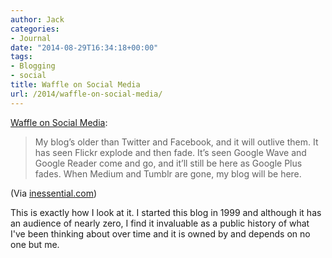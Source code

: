 ```yaml
---
author: Jack
categories:
- Journal
date: "2014-08-29T16:34:18+00:00"
tags:
- Blogging
- social
title: Waffle on Social Media
url: /2014/waffle-on-social-media/
---
```


[Waffle on Social Media][1]:

> My blog’s older than Twitter and Facebook, and it will outlive them. It has seen Flickr explode and then fade. It’s seen Google Wave and Google Reader come and go, and it’ll still be here as Google Plus fades. When Medium and Tumblr are gone, my blog will be here.

(Via [inessential.com][2])

This is exactly how I look at it. I started this blog in 1999 and although it has an audience of nearly zero, I find it invaluable as a public history of what I've been thinking about over time and it is owned by and depends on no one but me.

 [1]: http://inessential.com/2014/08/27/waffle_on_social_media
 [2]: http://inessential.com/